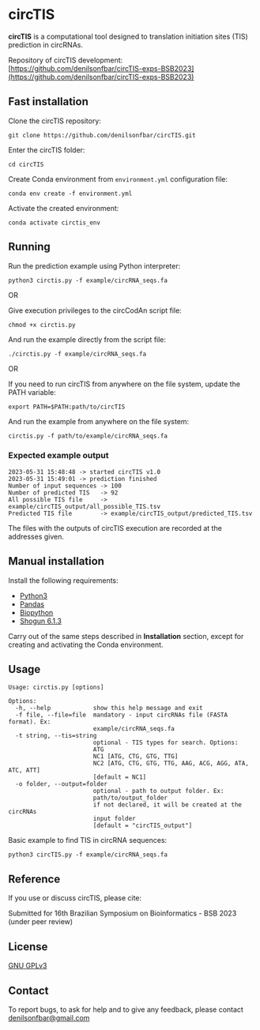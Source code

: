 circTIS
=======
**circTIS** is a computational tool designed to translation initiation sites (TIS) prediction in circRNAs.

Repository of circTIS development: [https://github.com/denilsonfbar/circTIS-exps-BSB2023](https://github.com/denilsonfbar/circTIS-exps-BSB2023)

## Fast installation

Clone the circTIS repository:
```
git clone https://github.com/denilsonfbar/circTIS.git
```

Enter the circTIS folder:
```
cd circTIS
```

Create Conda environment from ```environment.yml``` configuration file:
```
conda env create -f environment.yml
```

Activate the created environment:
```
conda activate circtis_env
```


## Running

Run the prediction example using Python interpreter:
```
python3 circtis.py -f example/circRNA_seqs.fa
```

OR

Give execution privileges to the circCodAn script file:
```
chmod +x circtis.py
```

And run the example directly from the script file:
```
./circtis.py -f example/circRNA_seqs.fa
```

OR

If you need to run circTIS from anywhere on the file system, update the PATH variable:
```
export PATH=$PATH:path/to/circTIS
```

And run the example from anywhere on the file system:
```
circtis.py -f path/to/example/circRNA_seqs.fa
```

### Expected example output
```
2023-05-31 15:48:48 -> started circTIS v1.0
2023-05-31 15:49:01 -> prediction finished
Number of input sequences -> 100
Number of predicted TIS   -> 92
All possible TIS file     -> example/circTIS_output/all_possible_TIS.tsv
Predicted TIS file        -> example/circTIS_output/predicted_TIS.tsv
```

The files with the outputs of circTIS execution are recorded at the addresses given.


## Manual installation

Install the following requirements:

- [Python3](https://www.python.org/)
- [Pandas](https://pandas.pydata.org/docs/getting_started/install.html)
- [Biopython](https://biopython.org/wiki/Download)
- [Shogun 6.1.3](https://anaconda.org/conda-forge/shogun)

Carry out of the same steps described in **Installation** section, except for creating and activating the Conda environment.


## Usage

```
Usage: circtis.py [options]

Options:
  -h, --help            show this help message and exit
  -f file, --file=file  mandatory - input circRNAs file (FASTA format). Ex:
                        example/circRNA_seqs.fa
  -t string, --tis=string
                        optional - TIS types for search. Options:
                        ATG
                        NC1 [ATG, CTG, GTG, TTG]
                        NC2 [ATG, CTG, GTG, TTG, AAG, ACG, AGG, ATA, ATC, ATT]
                        [default = NC1]
  -o folder, --output=folder
                        optional - path to output folder. Ex:
                        path/to/output_folder
                        if not declared, it will be created at the circRNAs
                        input folder
                        [default = "circTIS_output"]
```

Basic example to find TIS in circRNA sequences:
```
python3 circTIS.py -f example/circRNA_seqs.fa
```

## Reference

If you use or discuss circTIS, please cite:

Submitted for 16th Brazilian Symposium on Bioinformatics - BSB 2023 (under peer review)


## License

[GNU GPLv3](https://www.gnu.org/licenses/gpl-3.0.html)


## Contact

To report bugs, to ask for help and to give any feedback, please contact denilsonfbar@gmail.com
